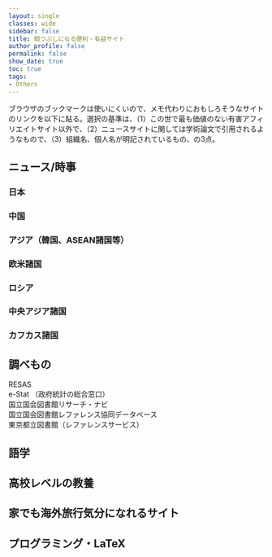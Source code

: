 ```yaml
---
layout: single
classes: wide
sidebar: false
title: 暇つぶしになる便利・有益サイト
author_profile: false
permalink: false
show_date: true
toc: true
tags:
- Others
---
```

ブラウザのブックマークは使いにくいので、メモ代わりにおもしろそうなサイトのリンクを以下に貼る。選択の基準は、（1）この世で最も価値のない有害アフィリエイトサイト以外で、（2）ニュースサイトに関しては学術論文で引用されるようなもので、（3）組織名、個人名が明記されているもの、の3点。

## ニュース/時事
### 日本

### 中国

### アジア（韓国、ASEAN諸国等）

### 欧米諸国

### ロシア

### 中央アジア諸国

### カフカス諸国
## 調べもの
RESAS <br>
e-Stat （政府統計の総合窓口）<br>
国立国会図書館リサーチ・ナビ<br>
国立国会図書館レファレンス協同データベース<br>
東京都立図書館（レファレンスサービス）<br>


## 語学

## 高校レベルの教養

## 家でも海外旅行気分になれるサイト

## プログラミング・LaTeX